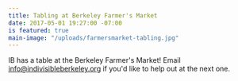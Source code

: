 ```yaml
---
title: Tabling at Berkeley Farmer's Market
date: 2017-05-01 19:27:00 -07:00
is featured: true
main-image: "/uploads/farmersmarket-tabling.jpg"
---
```


IB has a table at the Berkeley Farmer's Market! Email info@indivisibleberkeley.org if you'd like to help out at the next one. 